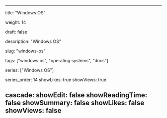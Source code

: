---

title: "Windows OS"

weight: 14

draft: false

description: "Windows OS"

slug: "windows-os"

tags: ["windows os", "operating systems", "docs"]

series: ["Windows OS"]

series_order: 14
showLikes: true
showViews: true

cascade:
  showEdit: false
  showReadingTime: false
  showSummary: false
  showLikes: false
  showViews: false
---